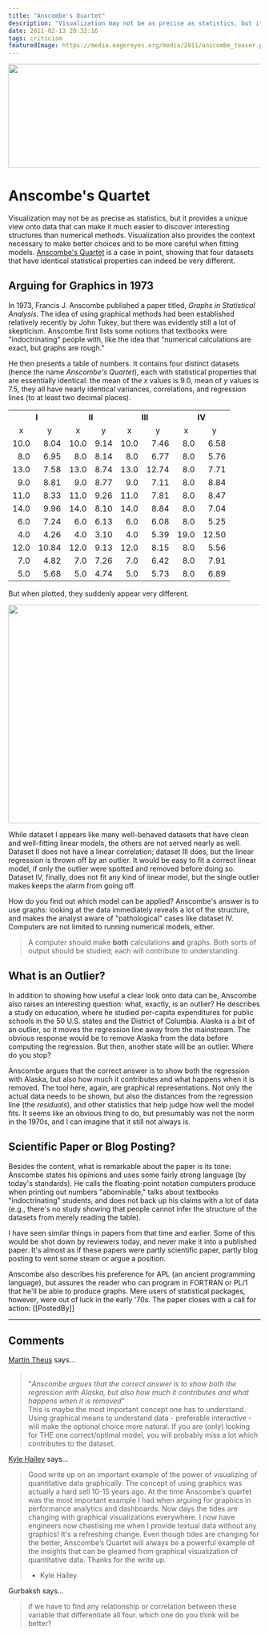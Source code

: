 ```yaml
---
title: "Anscombe's Quartet"
description: "Visualization may not be as precise as statistics, but it provides a unique view onto data that can make it much easier to discover interesting structures than numerical methods. Visualization also provides the context necessary to make better choices and to be more careful when fitting models. Anscombe's Quartet is a case in point, showing that four datasets that have identical statistical properties can indeed be very different."
date: 2011-02-13 20:32:16
tags: criticism
featuredImage: https://media.eagereyes.org/media/2011/anscombe_teaser.png
---
```


<p align="center"><img src="https://media.eagereyes.org/media/2011/anscombe_teaser.png" alt="" width="600" height="207" /></p>

# Anscombe's Quartet
Visualization may not be as precise as statistics, but it provides a unique view onto data that can make it much easier to discover interesting structures than numerical methods. Visualization also provides the context necessary to make better choices and to be more careful when fitting models. <a href="http://en.wikipedia.org/wiki/Anscombe's_quartet" target="_blank">Anscombe's Quartet</a> is a case in point, showing that four datasets that have identical statistical properties can indeed be very different.

## Arguing for Graphics in 1973

In 1973, Francis J. Anscombe published a paper titled, <em>Graphs in Statistical Analysis</em>. The idea of using graphical methods had been established relatively recently by John Tukey, but there was evidently still a lot of skepticism. Anscombe first lists some notions that textbooks were "indoctrinating" people with, like the idea that "numerical calculations are exact, but graphs are rough."

He then presents a table of numbers. It contains four distinct datasets (hence the name <em>Anscombe's Quartet</em>), each with statistical properties that are essentially identical: the mean of the <em>x</em> values is 9.0, mean of <em>y</em> values is 7.5, they all have nearly identical variances, correlations, and regression lines (to at least two decimal places).

<table>
<tbody>
<tr>
<th style="text-align: center;" colspan="2">I</th>
<th style="text-align: center;" colspan="2">II</th>
<th style="text-align: center;" colspan="2">III</th>
<th style="text-align: center;" colspan="2">IV</th>
</tr>
<tr>
<td style="text-align: center;">x</td>
<td style="text-align: center;">y</td>
<td style="text-align: center;">x</td>
<td style="text-align: center;">y</td>
<td style="text-align: center;">x</td>
<td style="text-align: center;">y</td>
<td style="text-align: center;">x</td>
<td style="text-align: center;">y</td>
</tr>
<tr>
<td style="text-align: right;">10.0</td>
<td style="text-align: right;">8.04</td>
<td style="text-align: right;">10.0</td>
<td style="text-align: right;">9.14</td>
<td style="text-align: right;">10.0</td>
<td style="text-align: right;">7.46</td>
<td style="text-align: right;">8.0</td>
<td style="text-align: right;">6.58</td>
</tr>
<tr>
<td style="text-align: right;">8.0</td>
<td style="text-align: right;">6.95</td>
<td style="text-align: right;">8.0</td>
<td style="text-align: right;">8.14</td>
<td style="text-align: right;">8.0</td>
<td style="text-align: right;">6.77</td>
<td style="text-align: right;">8.0</td>
<td style="text-align: right;">5.76</td>
</tr>
<tr>
<td style="text-align: right;">13.0</td>
<td style="text-align: right;">7.58</td>
<td style="text-align: right;">13.0</td>
<td style="text-align: right;">8.74</td>
<td style="text-align: right;">13.0</td>
<td style="text-align: right;">12.74</td>
<td style="text-align: right;">8.0</td>
<td style="text-align: right;">7.71</td>
</tr>
<tr>
<td style="text-align: right;">9.0</td>
<td style="text-align: right;">8.81</td>
<td style="text-align: right;">9.0</td>
<td style="text-align: right;">8.77</td>
<td style="text-align: right;">9.0</td>
<td style="text-align: right;">7.11</td>
<td style="text-align: right;">8.0</td>
<td style="text-align: right;">8.84</td>
</tr>
<tr>
<td style="text-align: right;">11.0</td>
<td style="text-align: right;">8.33</td>
<td style="text-align: right;">11.0</td>
<td style="text-align: right;">9.26</td>
<td style="text-align: right;">11.0</td>
<td style="text-align: right;">7.81</td>
<td style="text-align: right;">8.0</td>
<td style="text-align: right;">8.47</td>
</tr>
<tr>
<td style="text-align: right;">14.0</td>
<td style="text-align: right;">9.96</td>
<td style="text-align: right;">14.0</td>
<td style="text-align: right;">8.10</td>
<td style="text-align: right;">14.0</td>
<td style="text-align: right;">8.84</td>
<td style="text-align: right;">8.0</td>
<td style="text-align: right;">7.04</td>
</tr>
<tr>
<td style="text-align: right;">6.0</td>
<td style="text-align: right;">7.24</td>
<td style="text-align: right;">6.0</td>
<td style="text-align: right;">6.13</td>
<td style="text-align: right;">6.0</td>
<td style="text-align: right;">6.08</td>
<td style="text-align: right;">8.0</td>
<td style="text-align: right;">5.25</td>
</tr>
<tr>
<td style="text-align: right;">4.0</td>
<td style="text-align: right;">4.26</td>
<td style="text-align: right;">4.0</td>
<td style="text-align: right;">3.10</td>
<td style="text-align: right;">4.0</td>
<td style="text-align: right;">5.39</td>
<td style="text-align: right;">19.0</td>
<td style="text-align: right;">12.50</td>
</tr>
<tr>
<td style="text-align: right;">12.0</td>
<td style="text-align: right;">10.84</td>
<td style="text-align: right;">12.0</td>
<td style="text-align: right;">9.13</td>
<td style="text-align: right;">12.0</td>
<td style="text-align: right;">8.15</td>
<td style="text-align: right;">8.0</td>
<td style="text-align: right;">5.56</td>
</tr>
<tr>
<td style="text-align: right;">7.0</td>
<td style="text-align: right;">4.82</td>
<td style="text-align: right;">7.0</td>
<td style="text-align: right;">7.26</td>
<td style="text-align: right;">7.0</td>
<td style="text-align: right;">6.42</td>
<td style="text-align: right;">8.0</td>
<td style="text-align: right;">7.91</td>
</tr>
<tr>
<td style="text-align: right;">5.0</td>
<td style="text-align: right;">5.68</td>
<td style="text-align: right;">5.0</td>
<td style="text-align: right;">4.74</td>
<td style="text-align: right;">5.0</td>
<td style="text-align: right;">5.73</td>
<td style="text-align: right;">8.0</td>
<td style="text-align: right;">6.89</td>
</tr>
</tbody>
</table>

But when plotted, they suddenly appear very different.

<p align="center"><img src="https://media.eagereyes.org/media/2011/anscombe.png" alt="" width="600" height="436" /></p>

While dataset I appears like many well-behaved datasets that have clean and well-fitting linear models, the others are not served nearly as well. Dataset II does not have a linear correlation; dataset III does, but the linear regression is thrown off by an outlier. It would be easy to fit a correct linear model, if only the outlier were spotted and removed before doing so. Dataset IV, finally, does not fit any kind of linear model, but the single outlier makes keeps the alarm from going off.

How do you find out which model can be applied? Anscombe's answer is to use graphs: looking at the data immediately reveals a lot of the structure, and makes the analyst aware of "pathological" cases like dataset IV. Computers are not limited to running numerical models, either.

>	A computer should make <strong>both</strong> calculations <strong>and</strong> graphs. Both sorts of output should be studied; each will contribute to understanding.

## What is an Outlier?

In addition to showing how useful a clear look onto data can be, Anscombe also raises an interesting question: what, exactly, is an outlier? He describes a study on education, where he studied per-capita expenditures for public schools in the 50 U.S. states and the District of Columbia. Alaska is a bit of an outlier, so it moves the regression line away from the mainstream. The obvious response would be to remove Alaska from the data before computing the regression. But then, another state will be an outlier. Where do you stop?

Anscombe argues that the correct answer is to show both the regression with Alaska, but also how much it contributes and what happens when it is removed. The tool here, again, are graphical representations. Not only the actual data needs to be shown, but also the distances from the regression line (the <em>residuals</em>), and other statistics that help judge how well the model fits. It seems like an obvious thing to do, but presumably was not the norm in the 1970s, and I can imagine that it still not always is.

## Scientific Paper or Blog Posting?

Besides the content, what is remarkable about the paper is its tone: Anscombe states his opinions and uses some fairly strong language (by today's standards). He calls the floating-point notation computers produce when printing out numbers "abominable," talks about textbooks "indoctrinating" students, and does not back up his claims with a lot of data (e.g., there's no study showing that people cannot infer the structure of the datasets from merely reading the table).

I have seen similar things in papers from that time and earlier. Some of this would be shot down by reviewers today, and never make it into a published paper. It's almost as if these papers were partly scientific paper, partly blog posting to vent some steam or argue a position.

Anscombe also describes his preference for APL (an ancient programming language), but assures the reader who can program in FORTRAN or PL/1 that he'll be able to produce graphs. Mere users of statistical packages, however, were out of luck in the early '70s. The paper closes with a call for action:
[[PostedBy]]

<aside class="comments">

---
## Comments

<a href="http://www.theusRus.de/blog" rel="nofollow noopener" target="_blank">Martin Theus</a> says…
>	<br>
>	"<em>Anscombe argues that the correct answer is to show both the regression with Alaska, but also how much it contributes and what happens when it is removed</em>"
>	
>	<br>
>	This is maybe the most important concept one has to understand. Using graphical means to understand data - preferable interactive - will make the optional choice more natural. If you are (only) looking for THE one correct/optimal model, you will probably miss a lot which contributes to the dataset.

<a href="http://dboptimizer.com" rel="nofollow noopener" target="_blank">Kyle Hailey</a> says…
>	Good write up on an important example of the power of visualizing of quantitative data graphically. The concept of using graphics was actually a hard sell 10-15 years ago. At the time Anscombe’s quartet was the most important example I had when arguing for graphics in performance analytics and dashboards. Now days the tides are changing with graphical visualizations everywhere. I now have engineers now chastising me when I provide textual data without any graphics! It's a refreshing change.
>	Even though tides are changing for the better, Anscombe’s Quartet will always be a powerful example of the insights that can be gleamed from  graphical visualization of quantitative data.  Thanks for the write up.
>	
>	- Kyle Hailey

Gurbaksh says…
>	if we have to find any relationship or correlation between these variable that differentiate all four. which one do you think will be better?

</aside>

